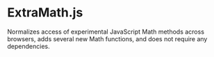 # ExtraMath.js
Normalizes access of experimental JavaScript Math methods across browsers, adds several new Math functions, and does not require any dependencies.
